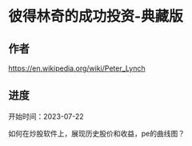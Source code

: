 # 彼得林奇的成功投资-典藏版

## 作者

https://en.wikipedia.org/wiki/Peter_Lynch

## 进度

开始时间：2023-07-22

如何在炒股软件上，展现历史股价和收益，pe的曲线图？